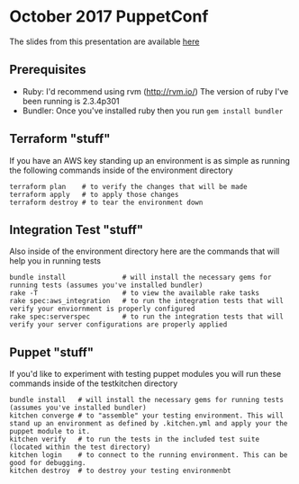 # October 2017 PuppetConf

The slides from this presentation are available [here](2017-puppetconf.pdf)

## Prerequisites

* Ruby: I'd recommend using rvm (http://rvm.io/) The version of ruby I've been running is 2.3.4p301
* Bundler: Once you've installed ruby then you run `gem install bundler`

## Terraform "stuff"

If you have an AWS key standing up an environment is as simple as running the following commands inside of the environment directory

    terraform plan    # to verify the changes that will be made
    terraform apply   # to apply those changes
    terraform destroy # to tear the environment down

## Integration Test "stuff"

Also inside of the environment directory here are the commands that will help you in running tests

    bundle install              # will install the necessary gems for running tests (assumes you've installed bundler)
    rake -T                     # to view the available rake tasks
    rake spec:aws_integration   # to run the integration tests that will verify your enviornment is properly configured
    rake spec:serverspec        # to run the integration tests that will verify your server configurations are properly applied

## Puppet "stuff"

If you'd like to experiment with testing puppet modules you will run these commands inside of the testkitchen directory

    bundle install   # will install the necessary gems for running tests (assumes you've installed bundler)
    kitchen converge # to "assemble" your testing environment. This will stand up an environment as defined by .kitchen.yml and apply your the puppet module to it.
    kitchen verify   # to run the tests in the included test suite (located within the test directory)
    kitchen login    # to connect to the running environment. This can be good for debugging.
    kitchen destroy  # to destroy your testing environmenbt
